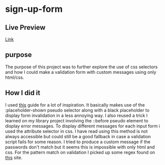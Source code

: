 # sign-up-form

## Live Preview

[Link](https://palmerusaf.github.io/sign-up-form/)

## purpose

The purpose of this project was to further explore the use of css selectors and how I could make a validation form with custom messages using only html/css.

## How I did it

I used [this](https://css-tricks.com/form-validation-ux-html-css/) guide for a lot of inspiration. It basically makes use of the :placeholder-shown pseudo selector along with a black placeholder to display form invalidation in a less annoying way.
I also reused a trick I learned on my library project involving the ::before pseudo element to display error messages.
To display different messages for each input form i used the attribute selector in css.
I have read using this method is not always accessible but could still be a good fallback in case a validation script fails for some reason.
I tried to produce a custom message if the passwords don't match but it seems this is impossible with only html and css.
For the pattern match on validation I picked up some regex found on [this](https://regexr.com/#native_link#) site.
